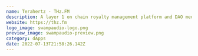 ```yaml
---
name: Terahertz - THz.FM
description: A layer 1 on chain royalty management platform and DAO media publisher.
website: https://thz.fm
logo_image: swampaudio-logo.png
preview_image: swampaudio-preview.png
category: dApps
date: 2022-07-13T21:58:26.142Z
---
```

